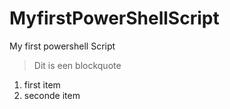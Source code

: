 # MyfirstPowerShellScript
My first powershell Script

> Dit is een blockquote
1. first item
2. seconde item
